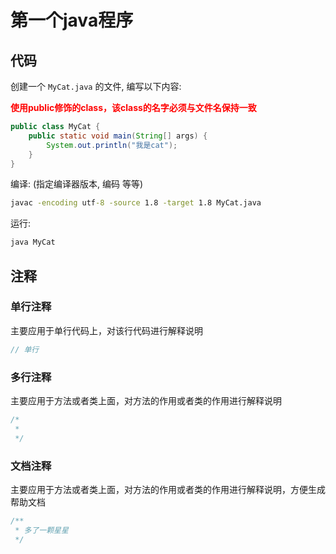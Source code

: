 # 第一个java程序
## 代码

创建一个 `MyCat.java` 的文件, 编写以下内容:

<b style="color:red">使用public修饰的class，该class的名字必须与文件名保持一致</b>

```java
public class MyCat {
    public static void main(String[] args) {
        System.out.println("我是cat");
    }
}
```

编译: (指定编译器版本, 编码 等等)
```cmd
javac -encoding utf-8 -source 1.8 -target 1.8 MyCat.java
```

运行:
```cmd
java MyCat
```

## 注释

### 单行注释

主要应用于单行代码上，对该行代码进行解释说明

```java
// 单行
```

### 多行注释

主要应用于方法或者类上面，对方法的作用或者类的作用进行解释说明

```java
/*
 *
 */
```

### 文档注释

主要应用于方法或者类上面，对方法的作用或者类的作用进行解释说明，方便生成帮助文档

```java
/**
 * 多了一颗星星
 */
```
